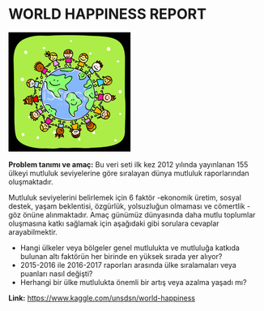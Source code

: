 # WORLD HAPPINESS REPORT

 ![image](https://raw.githubusercontent.com/Kodluyoruz/taskforce/main/data-science-projects/world-happines-report/figures/10057474-green-happy-world-and-kids-holding-hands-peace-symbol-cartoon.jpeg)

**Problem tanımı ve amaç:** Bu veri seti ilk kez 2012 yılında yayınlanan 155 ülkeyi mutluluk seviyelerine göre sıralayan dünya mutluluk raporlarından oluşmaktadır. 

Mutluluk seviyelerini belirlemek için 6 faktör -ekonomik üretim, sosyal destek, yaşam beklentisi, özgürlük, yolsuzluğun olmaması ve cömertlik - göz önüne alınmaktadır. Amaç günümüz dünyasında daha mutlu toplumlar oluşmasına katkı sağlamak için aşağıdaki gibi sorulara cevaplar arayabilmektir. 
- Hangi ülkeler veya bölgeler genel mutlulukta ve mutluluğa katkıda bulunan altı faktörün her birinde en yüksek sırada yer alıyor? 
- 2015-2016 ile 2016-2017 raporları arasında ülke sıralamaları veya puanları nasıl değişti?
- Herhangi bir ülke mutlulukta önemli bir artış veya azalma yaşadı mı?


**Link:** https://www.kaggle.com/unsdsn/world-happiness 
